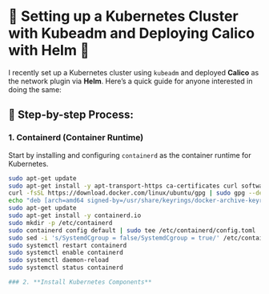 # 🚀 Setting up a Kubernetes Cluster with Kubeadm and Deploying Calico with Helm 🚀

I recently set up a Kubernetes cluster using `kubeadm` and deployed **Calico** as the network plugin via **Helm**. Here’s a quick guide for anyone interested in doing the same:
## 🔧 Step-by-step Process:
### 1. **Containerd (Container Runtime)**  
Start by installing and configuring `containerd` as the container runtime for Kubernetes.

```bash
sudo apt-get update
sudo apt-get install -y apt-transport-https ca-certificates curl software-properties-common
curl -fsSL https://download.docker.com/linux/ubuntu/gpg | sudo gpg --dearmor -o /usr/share/keyrings/docker-archive-keyring.gpg
echo "deb [arch=amd64 signed-by=/usr/share/keyrings/docker-archive-keyring.gpg] https://download.docker.com/linux/ubuntu $(lsb_release -cs) stable" | sudo tee /etc/apt/sources.list.d/docker.list > /dev/null
sudo apt-get update
sudo apt-get install -y containerd.io
sudo mkdir -p /etc/containerd
sudo containerd config default | sudo tee /etc/containerd/config.toml
sudo sed -i 's/SystemdCgroup = false/SystemdCgroup = true/' /etc/containerd/config.toml
sudo systemctl restart containerd
sudo systemctl enable containerd
sudo systemctl daemon-reload
sudo systemctl status containerd

### 2. **Install Kubernetes Components**
